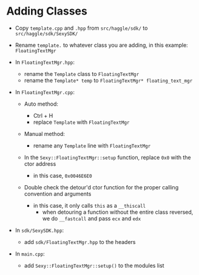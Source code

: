 # Adding Classes
- Copy `template.cpp` and `.hpp` from `src/haggle/sdk/` to `src/haggle/sdk/SexySDK/`
- Rename `template.` to whatever class you are adding, in this example: `FloatingTextMgr`

- In `FloatingTextMgr.hpp`:
    - rename the `Template` class to `FloatingTextMgr`
    - rename the `Template* temp` to `FloatingTextMgr* floating_text_mgr`

- In `FloatingTextMgr.cpp`:
    - Auto method:
        - Ctrl + H 
        - replace `Template` with `FloatingTextMgr`
    - Manual method:
        - rename any `Template` line with `FloatingTextMgr`
    
    - In the `Sexy::FloatingTextMgr::setup` function, replace `0x0` with the ctor address
        - in this case, `0x0046E6E0`
    - Double check the detour'd ctor function for the proper calling convention and arguments
        - in this case, it only calls `this` as a `__thiscall`
            - when detouring a function without the entire class reversed, we do `__fastcall` and pass `ecx` and `edx`

- In `sdk/SexySDK.hpp`:
    - add `sdk/FloatingTextMgr.hpp` to the headers

- In `main.cpp`:
    - add `Sexy::FloatingTextMgr::setup()` to the modules list